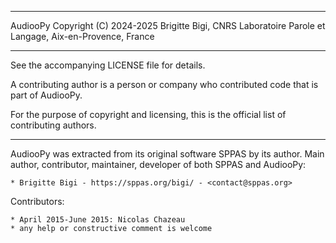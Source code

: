 
-------------------------------------------------------------------------

AudiooPy
Copyright (C) 2024-2025  Brigitte Bigi, CNRS
Laboratoire Parole et Langage, Aix-en-Provence, France

-------------------------------------------------------------------------

See the accompanying LICENSE file for details.

A contributing author is a person or company who contributed code that
is part of AudiooPy.

For the purpose of copyright and licensing, this is the official list
of contributing authors.

-------------------------------------------------------------------------

AudiooPy was extracted from its original software SPPAS by its author.
Main author, contributor, maintainer, developer of both SPPAS and AudiooPy:

    * Brigitte Bigi - https://sppas.org/bigi/ - <contact@sppas.org>

Contributors:

    * April 2015-June 2015: Nicolas Chazeau
    * any help or constructive comment is welcome
